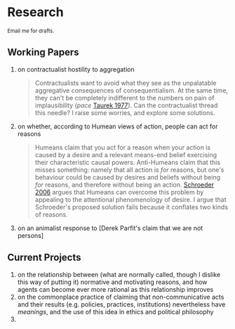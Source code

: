 # Research

<small>Email me for drafts.</small>

## Working Papers

1. on contractualist hostility to aggregation
    > Contractualists want to avoid what they see as the unpalatable aggregative consequences of consequentialism. At the same time, they can't be completely indifferent to the numbers on pain of implausibility (*pace* [Taurek 1977](https://www.jstor.org/stable/2264945)). Can the contractualist thread this needle? I raise some worries, and explore some solutions.

2. on whether, according to Humean views of action, people can act for reasons
    > Humeans claim that you act for a reason when your action is caused by a desire and a relevant means-end belief exercising their characteristic causal powers. Anti-Humeans claim that this misses something: namely that all action is *for* reasons, but one's behaviour could be caused by desires and beliefs without being *for* reasons, and therefore without being an action. [Schroeder 2006](https://oxford.universitypressscholarship.com/view/10.1093/acprof:oso/9780199299508.001.0001/acprof-9780199299508) argues that Humeans can overcome this problem by appealing to the attentional phenomenology of desire. I argue that Schroeder's proposed solution fails because it conflates two kinds of reasons.

3. on an animalist response to [Derek Parfit's claim that we are not persons]

## Current Projects

1. on the relationship between (what are normally called, though I dislike this way of putting it) normative and motivating reasons, and how agents can become ever more rational as this relationship improves
2. on the commonplace practice of claiming that non-communicative acts and their results (e.g. policies, practices, institutions) nevertheless have *meanings*, and the use of this idea in ethics and political philosophy
3. 